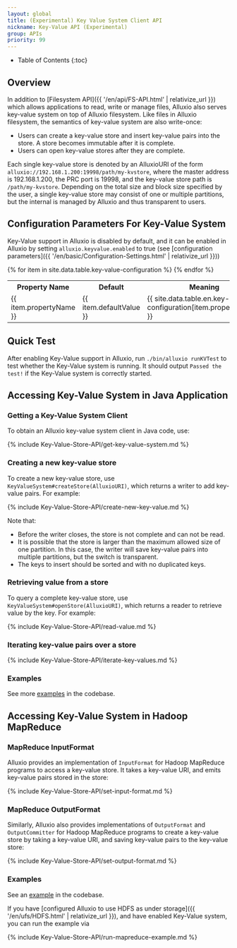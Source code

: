```yaml
---
layout: global
title: (Experimental) Key Value System Client API
nickname: Key-Value API (Experimental)
group: APIs
priority: 99
---
```


* Table of Contents
{:toc}

## Overview

In addition to [Filesystem API]({{ '/en/api/FS-API.html' | relativize_url }}) which allows applications to read, write or
manage files, Alluxio also serves key-value system on top of Alluxio filesystem.
Like files in Alluxio filesystem, the semantics of key-value system are also write-once:

* Users can create a key-value store and insert key-value pairs into the store. A store becomes immutable after it is complete.
* Users can open key-value stores after they are complete.

Each single key-value store is denoted by an AlluxioURI of the form `alluxio://192.168.1.200:19998/path/my-kvstore`,
where the master address is 192.168.1.200, the PRC port is 19998, and the key-value store path is `/path/my-kvstore`.
Depending on the total size and block size specified by the user, a single key-value
store may consist of one or multiple partitions, but the internal is managed by Alluxio and thus
transparent to users.


## Configuration Parameters For Key-Value System

Key-Value support in Alluxio is disabled by default, and it can be enabled in Alluxio by setting
`alluxio.keyvalue.enabled` to true (see [configuration parameters]({{ '/en/basic/Configuration-Settings.html' | relativize_url }}))

<table class="table table-striped">
<tr><th>Property Name</th><th>Default</th><th>Meaning</th></tr>
{% for item in site.data.table.key-value-configuration %}
  <tr>
    <td>{{ item.propertyName }}</td>
    <td>{{ item.defaultValue }}</td>
    <td>{{ site.data.table.en.key-value-configuration[item.propertyName] }}</td>
  </tr>
{% endfor %}
</table>

## Quick Test

After enabling Key-Value support in Alluxio, run `./bin/alluxio runKVTest` to test whether
the Key-Value system is running. It should output `Passed the test!` if
the Key-Value system is correctly started.

## Accessing Key-Value System in Java Application

### Getting a Key-Value System Client

To obtain an Alluxio key-value system client in Java code, use:

{% include Key-Value-Store-API/get-key-value-system.md %}

### Creating a new key-value store

To create a new key-value store, use `KeyValueSystem#createStore(AlluxioURI)`, which returns
a writer to add key-value pairs. For example:

{% include Key-Value-Store-API/create-new-key-value.md %}

Note that:

* Before the writer closes, the store is not complete and can not be read.
* It is possible that the store is larger than the maximum allowed size of one partition.
In this case, the writer will save key-value pairs into multiple partitions, but the switch is
transparent.
* The keys to insert should be sorted and with no duplicated keys.

### Retrieving value from a store

To query a complete key-value store, use `KeyValueSystem#openStore(AlluxioURI)`, which returns
a reader to retrieve value by the key. For example:

{% include Key-Value-Store-API/read-value.md %}

### Iterating key-value pairs over a store

{% include Key-Value-Store-API/iterate-key-values.md %}

### Examples

See more [examples](https://github.com/Alluxio/alluxio/tree/master/examples/src/main/java/alluxio/examples/keyvalue) in the codebase.

## Accessing Key-Value System in Hadoop MapReduce

### MapReduce InputFormat

Alluxio provides an implementation of `InputFormat` for Hadoop MapReduce programs to access
a key-value store. It takes a key-value URI, and emits key-value pairs stored in the store:

{% include Key-Value-Store-API/set-input-format.md %}

### MapReduce OutputFormat

Similarly, Alluxio also provides implementations of `OutputFormat` and `OutputCommitter` for Hadoop
MapReduce programs to create a key-value store by taking a key-value URI, and saving key-value
pairs to the key-value store:

{% include Key-Value-Store-API/set-output-format.md %}

### Examples

See an [example](https://github.com/Alluxio/alluxio/blob/master/examples/src/main/java/alluxio/examples/keyvalue/hadoop/CloneStoreMapReduce.java) in the codebase.

If you have [configured Alluxio to use HDFS as under storage]({{ '/en/ufs/HDFS.html' | relativize_url }}),
and have enabled Key-Value system, you can run the example via

{% include Key-Value-Store-API/run-mapreduce-example.md %}
